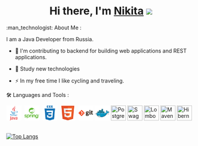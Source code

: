 <h1 align="center">Hi there, I'm <a href="https://t.me/nikitadb" target="_blank">Nikita</a> 
<img src="https://github.com/blackcater/blackcater/raw/main/images/Hi.gif" height="32"/></h1>
:man_technologist: About Me :

I am a Java Developer from Russia.
- :telescope: I'm contributing to backend for building web applications and REST applications.

- :seedling: Study new technologies

- :zap: In my free time I like cycling and traveling.

:hammer_and_wrench: Languages and Tools :

<div>
  <img src="https://github.com/devicons/devicon/blob/master/icons/java/java-original-wordmark.svg" title="Java" alt="Java" width="40" height="40"/>&nbsp;
  <img src="https://github.com/devicons/devicon/blob/master/icons/spring/spring-original-wordmark.svg" title="Spring" alt="Spring" width="40" height="40"/>&nbsp;
  <img src="https://github.com/devicons/devicon/blob/master/icons/css3/css3-plain-wordmark.svg"  title="CSS3" alt="CSS" width="40" height="40"/>&nbsp;
  <img src="https://github.com/devicons/devicon/blob/master/icons/html5/html5-original.svg" title="HTML5" alt="HTML" width="40" height="40"/>&nbsp;
  <img src="https://github.com/devicons/devicon/blob/master/icons/git/git-original-wordmark.svg" title="Git" **alt="Git" width="40" height="40"/>
  <img src="https://github.com/devicons/devicon/blob/master/icons/docker/docker-original.svg" title="Docker" **alt="Docker" width="40" height="40"/>
  <img src="https://cdn.jsdelivr.net/gh/devicons/devicon/icons/postgresql/postgresql-plain-wordmark.svg"  title="PostgreSQL" **alt="PostgreSQL" width="40" height="40"/>
  <img src="https://user-images.githubusercontent.com/91610178/235704300-81353cc9-e52b-45e1-b1b7-acdd4491d176.png"  title="Swagger" **alt="Swagger" width="40" height="40"/>
  <img src="https://avatars.githubusercontent.com/u/45949248?s=200&v=4" title="Lombok" **alt="Lombok" width="40" height="40"/>
  <img src="https://editorconfig.org/logos/maven.png"  title="Maven" **alt="Maven" width="40" height="40"/>
  <img src="https://user-images.githubusercontent.com/91610178/235704023-8371d46e-20ff-470b-aa88-f9f40b5f2837.png"  title="Hibernate" **alt="Hibernate" width="40" height="40"/>
</div>
</br>

[![Top Langs](https://github-readme-stats.vercel.app/api/top-langs/?username=exxss&layout=compact)](https://github.com/anuraghazra/github-readme-stats)

